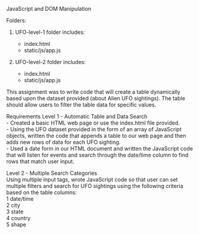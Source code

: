JavaScript and DOM Manipulation

Folders:
1.	UFO-level-1 folder includes:
    -	index.html     
    -	static/js/app.js

2.	UFO-level-2 folder includes:        
    -	index.html     
    -	static/js/app.js      
    
This assignment was to write code that will create a table dynamically based upon the dataset provided (about Alien UFO sightings). The table should allow users to filter the table data for specific values.

Requirements
Level 1 - Automatic Table and Data Search  
     -	Created a basic HTML web page or use the index.html file provided.     
     -	Using the UFO dataset provided in the form of an array of JavaScript objects, written the code that appends a table to our web page and then adds new rows           of data for each UFO sighting.     
     -	Used a date form in our HTML document and written the JavaScript code that will listen for events and search through the date/time column to find rows that         match user input.   

Level 2 - Multiple Search Categories       
Using multiple input tags, wrote JavaScript code so that user can set multiple filters and search for UFO sightings using the following criteria based on the table columns:    
       1	date/time      
       2	city    
       3	state   
       4	country        
       5	shape   
